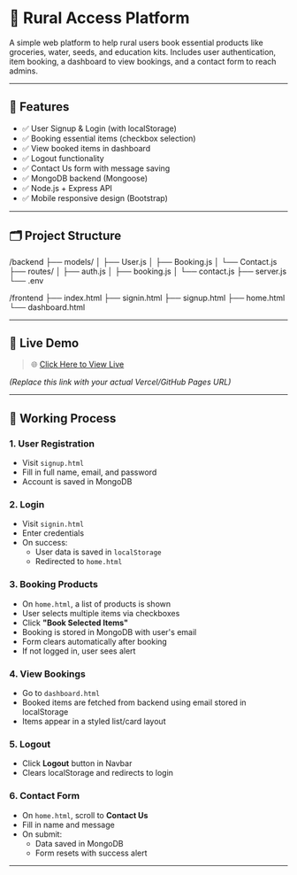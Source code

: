 # 🌾 Rural Access Platform

A simple web platform to help rural users book essential products like groceries, water, seeds, and education kits. Includes user authentication, item booking, a dashboard to view bookings, and a contact form to reach admins.

---

## 🔧 Features

- ✅ User Signup & Login (with localStorage)
- ✅ Booking essential items (checkbox selection)
- ✅ View booked items in dashboard
- ✅ Logout functionality
- ✅ Contact Us form with message saving
- ✅ MongoDB backend (Mongoose)
- ✅ Node.js + Express API
- ✅ Mobile responsive design (Bootstrap)

---

## 🗂️ Project Structure

/backend
├── models/
│ ├── User.js
│ ├── Booking.js
│ └── Contact.js
├── routes/
│ ├── auth.js
│ ├── booking.js
│ └── contact.js
├── server.js
└── .env

/frontend
├── index.html
├── signin.html
├── signup.html
├── home.html
└── dashboard.html

---

## 🔗 Live Demo

> 🌐 [Click Here to View Live]()

_(Replace this link with your actual Vercel/GitHub Pages URL)_

---

## 🎯 Working Process

### 1. User Registration
- Visit `signup.html`
- Fill in full name, email, and password
- Account is saved in MongoDB

### 2. Login
- Visit `signin.html`
- Enter credentials
- On success:
  - User data is saved in `localStorage`
  - Redirected to `home.html`

### 3. Booking Products
- On `home.html`, a list of products is shown
- User selects multiple items via checkboxes
- Click **"Book Selected Items"**
- Booking is stored in MongoDB with user's email
- Form clears automatically after booking
- If not logged in, user sees alert

### 4. View Bookings
- Go to `dashboard.html`
- Booked items are fetched from backend using email stored in localStorage
- Items appear in a styled list/card layout

### 5. Logout
- Click **Logout** button in Navbar
- Clears localStorage and redirects to login

### 6. Contact Form
- On `home.html`, scroll to **Contact Us**
- Fill in name and message
- On submit:
  - Data saved in MongoDB
  - Form resets with success alert

----
